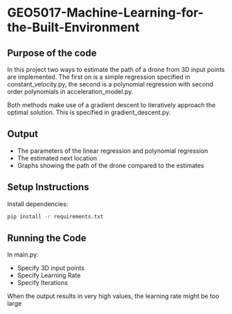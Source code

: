 # GEO5017-Machine-Learning-for-the-Built-Environment

## Purpose of the code

In this project two ways to estimate the path of a drone from 3D input points are implemented.
The first on is a simple regression specified in constant_velocity.py, the second is a polynomial regression with second order polynomials in acceleration_model.py.

Both methods make use of a gradient descent to iteratively approach the optimal solution. This is specified in gradient_descent.py. 

## Output

* The parameters of the linear regression and polynomial regression
* The estimated next location
* Graphs showing the path of the drone compared to the estimates

## Setup Instructions
Install dependencies:
   ```bash
   pip install -r requirements.txt
   ```
## Running the Code
In main.py:
* Specify 3D input points
* Specify Learning Rate 
* Specify Iterations

When the output results in very high values, the learning rate might be too large